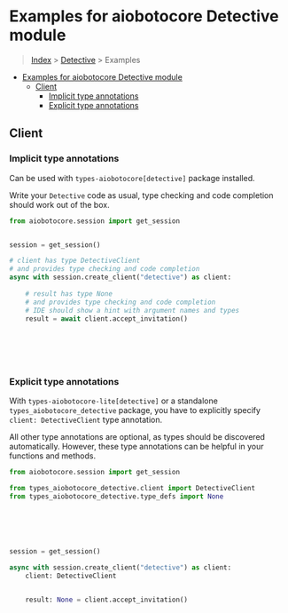 <a id="examples-for-aiobotocore-detective-module"></a>

# Examples for aiobotocore Detective module

> [Index](../README.md) > [Detective](./README.md) > Examples

- [Examples for aiobotocore Detective module](#examples-for-aiobotocore-detective-module)
  - [Client](#client)
    - [Implicit type annotations](#implicit-type-annotations)
    - [Explicit type annotations](#explicit-type-annotations)

<a id="client"></a>

## Client

<a id="implicit-type-annotations"></a>

### Implicit type annotations

Can be used with `types-aiobotocore[detective]` package installed.

Write your `Detective` code as usual, type checking and code completion should
work out of the box.

```python
from aiobotocore.session import get_session


session = get_session()

# client has type DetectiveClient
# and provides type checking and code completion
async with session.create_client("detective") as client:
    
    # result has type None
    # and provides type checking and code completion
    # IDE should show a hint with argument names and types
    result = await client.accept_invitation()
    

    

    
```

<a id="explicit-type-annotations"></a>

### Explicit type annotations

With `types-aiobotocore-lite[detective]` or a standalone
`types_aiobotocore_detective` package, you have to explicitly specify
`client: DetectiveClient` type annotation.

All other type annotations are optional, as types should be discovered
automatically. However, these type annotations can be helpful in your functions
and methods.

```python
from aiobotocore.session import get_session

from types_aiobotocore_detective.client import DetectiveClient
from types_aiobotocore_detective.type_defs import None






session = get_session()

async with session.create_client("detective") as client:
    client: DetectiveClient

    
    result: None = client.accept_invitation()
    

    

    
```
